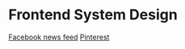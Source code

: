 # Frontend System Design

[Facebook news feed](https://sketchboard.me/NDMtgzDjtlK#)
[Pinterest](https://sketchboard.me/XDMEWFNaEwH#/boardname)

